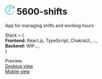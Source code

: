 # <img src="https://github.com/dlior/5600-shifts/blob/main/frontend/src/assets/logo.png" width="30px" height="30px" /> 5600-shifts
App for managing shifts and working hours

Stack = {<br />
<strong>Frontend:</strong> React.js, TypeScript, ChakraUI, ...,<br /><strong>Backend:</strong> WIP...,<br />
}

Preview:<br />
<a target="_blank" href="https://github.com/dlior/5600-shifts/blob/main/frontend/src/assets/screenshots/desktop.png">Desktop view</a><br />
<a target="_blank" href="https://github.com/dlior/5600-shifts/blob/main/frontend/src/assets/screenshots/mobile.png">Mobile view</a>